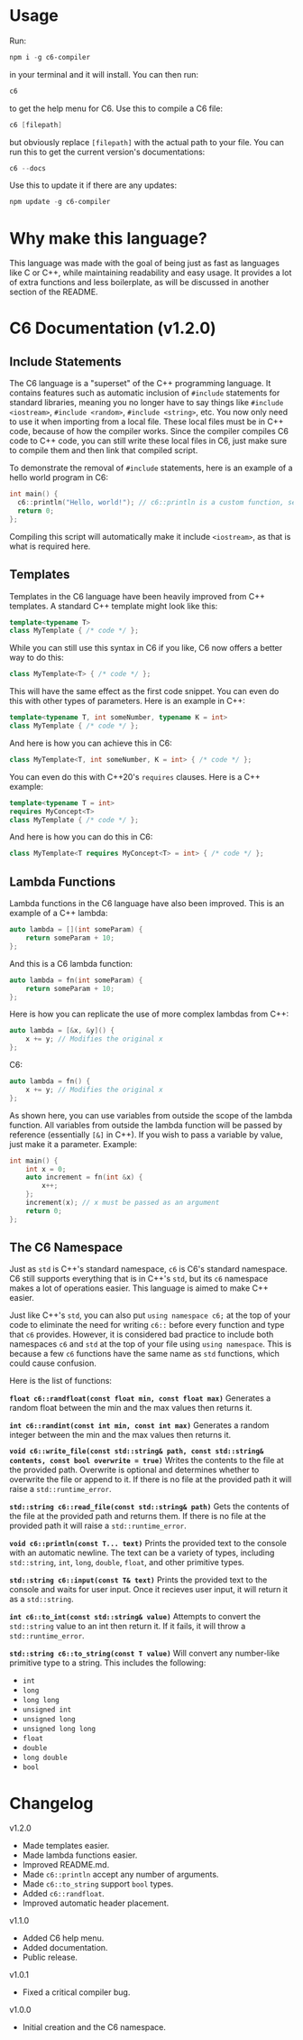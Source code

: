 # Usage

Run:
```powershell
npm i -g c6-compiler
```
in your terminal and it will install.
You can then run:
```powershell
c6
```
to get the help menu for C6. Use this to compile a C6 file:
```powershell
c6 [filepath]
```
but obviously replace `[filepath]` with the actual path to your file. You can run this to get the current version's documentations:
```powershell
c6 --docs
```

Use this to update it if there are any updates:
```powershell
npm update -g c6-compiler
```

# Why make this language?
This language was made with the goal of being just as fast as languages like C or C++, while maintaining readability
and easy usage. It provides a lot of extra functions and less boilerplate, as will be discussed in another section of the README.

# C6 Documentation (v1.2.0)
## Include Statements
The C6 language is a "superset" of the C++ programming language. It contains features such as automatic inclusion of
`#include` statements for standard libraries, meaning you no longer have to say things like `#include <iostream>`,
`#include <random>`, `#include <string>`, etc. You now only need to use it when importing from a local file. These
local files must be in C++ code, because of how the compiler works. Since the compiler compiles C6 code to C++ code,
you can still write these local files in C6, just make sure to compile them and then link that compiled script.

To demonstrate the removal of `#include` statements, here is an example of a hello world program in C6:
```cpp
int main() {
  c6::println("Hello, world!"); // c6::println is a custom function, see more under the C6 namespace.
  return 0;
};
```
Compiling this script will automatically make it include `<iostream>`, as that is what is required here.

## Templates
Templates in the C6 language have been heavily improved from C++ templates. A standard C++ template might look like this:
```cpp
template<typename T>
class MyTemplate { /* code */ };
```

While you can still use this syntax in C6 if you like, C6 now offers a better way to do this:
```cpp
class MyTemplate<T> { /* code */ };
```

This will have the same effect as the first code snippet. You can even do this with other types of parameters.
Here is an example in C++:
```cpp
template<typename T, int someNumber, typename K = int>
class MyTemplate { /* code */ };
```

And here is how you can achieve this in C6:
```cpp
class MyTemplate<T, int someNumber, K = int> { /* code */ };
```

You can even do this with C++20's `requires` clauses. Here is a C++ example:
```cpp
template<typename T = int>
requires MyConcept<T>
class MyTemplate { /* code */ };
```

And here is how you can do this in C6:
```cpp
class MyTemplate<T requires MyConcept<T> = int> { /* code */ };
```

## Lambda Functions
Lambda functions in the C6 language have also been improved. This is an example of a C++ lambda:
```cpp
auto lambda = [](int someParam) {
    return someParam + 10;
};
```

And this is a C6 lambda function:
```cpp
auto lambda = fn(int someParam) {
    return someParam + 10;
};
```

Here is how you can replicate the use of more complex lambdas from C++:
```cpp
auto lambda = [&x, &y]() {
    x += y; // Modifies the original x
};
```

C6:
```cpp
auto lambda = fn() {
    x += y; // Modifies the original x
};
```

As shown here, you can use variables from outside the scope of the lambda function. All variables from
outside the lambda function will be passed by reference (essentially `[&]` in C++). If you wish to pass
a variable by value, just make it a parameter.
Example:
```cpp
int main() {
    int x = 0;
    auto increment = fn(int &x) {
        x++;
    };
    increment(x); // x must be passed as an argument
    return 0;
};
```

## The C6 Namespace

Just as `std` is C++'s standard namespace, `c6` is C6's standard namespace. C6 still supports everything that is
in C++'s `std`, but its `c6` namespace makes a lot of operations easier. This language is aimed to make C++ easier.

Just like C++'s `std`, you can also put `using namespace c6;` at the top of your code to eliminate the need for writing
`c6::` before every function and type that `c6` provides. However, it is considered bad practice to include both namespaces
`c6` and `std` at the top of your file using `using namespace`. This is because a few `c6` functions have the same name as
`std` functions, which could cause confusion.

Here is the list of functions:

**`float c6::randfloat(const float min, const float max)`**
Generates a random float between the min and the max values then returns it.

**`int c6::randint(const int min, const int max)`**
Generates a random integer between the min and the max values then returns it.

**`void c6::write_file(const std::string& path, const std::string& contents, const bool overwrite = true)`**
Writes the contents to the file at the provided path. Overwrite is optional and determines whether to overwrite
the file or append to it. If there is no file at the provided path it will raise a `std::runtime_error`.

**`std::string c6::read_file(const std::string& path)`**
Gets the contents of the file at the provided path and returns them. If there is no file at the provided
path it will raise a `std::runtime_error`.

**`void c6::println(const T... text)`**
Prints the provided text to the console with an automatic newline. The text can be a variety of types, including
`std::string`, `int`, `long`, `double`, `float`, and other primitive types.

**`std::string c6::input(const T& text)`**
Prints the provided text to the console and waits for user input. Once it recieves user input, it will return it as a `std::string`.

**`int c6::to_int(const std::string& value)`**
Attempts to convert the `std::string` value to an int then return it. If it fails, it will throw a `std::runtime_error`.

**`std::string c6::to_string(const T value)`**
Will convert any number-like primitive type to a string. This includes the following:
- `int`
- `long`
- `long long`
- `unsigned int`
- `unsigned long`
- `unsigned long long`
- `float`
- `double`
- `long double`
- `bool`

# Changelog

v1.2.0
- Made templates easier.
- Made lambda functions easier.
- Improved README.md.
- Made `c6::println` accept any number of arguments.
- Made `c6::to_string` support `bool` types.
- Added `c6::randfloat`.
- Improved automatic header placement.

v1.1.0
- Added C6 help menu.
- Added documentation.
- Public release.

v1.0.1
- Fixed a critical compiler bug.

v1.0.0
- Initial creation and the C6 namespace.
